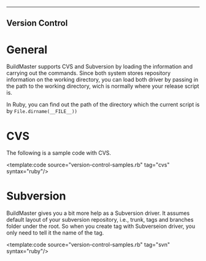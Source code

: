 ----------------------------------------------
Version Control
----------------------------------------------
General
=========================
BuildMaster supports CVS and Subversion by loading the information and carrying out the commands. Since both
system stores repository information on the working directory, you can load both driver by passing in 
the path to the working directory, wich is normally where your release script is.

In Ruby, you can find out the path of the directory which the current script is by `File.dirname(__FILE__))`

CVS
========================
The following is a sample code with CVS.

<template:code source="version-control-samples.rb" tag="cvs" syntax="ruby"/>

Subversion
==========================
BuildMaster gives you a bit more help as a Subversion driver.  It assumes default layout of your subversion
repository, i.e., trunk, tags and branches folder under the root.  So when you create tag with Subverseion
driver, you only need to tell it the name of the tag.

<template:code source="version-control-samples.rb" tag="svn" syntax="ruby"/>
